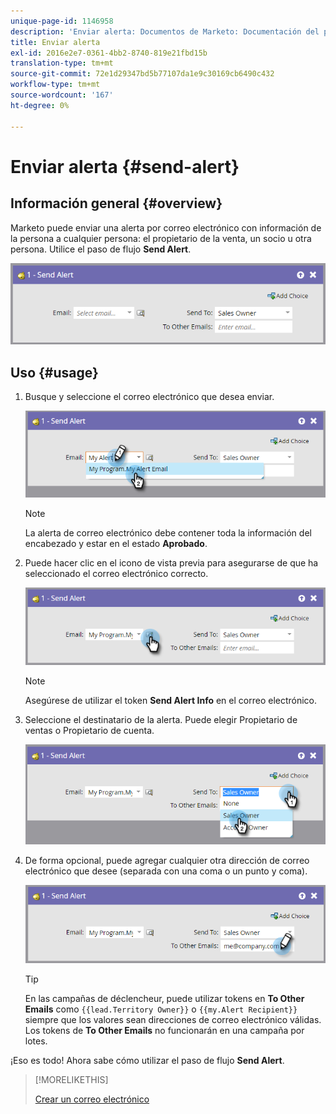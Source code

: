 ```yaml
---
unique-page-id: 1146958
description: 'Enviar alerta: Documentos de Marketo: Documentación del producto'
title: Enviar alerta
exl-id: 2016e2e7-0361-4bb2-8740-819e21fbd15b
translation-type: tm+mt
source-git-commit: 72e1d29347bd5b77107da1e9c30169cb6490c432
workflow-type: tm+mt
source-wordcount: '167'
ht-degree: 0%

---
```


# Enviar alerta {#send-alert}

## Información general {#overview}

Marketo puede enviar una alerta por correo electrónico con información de la persona a cualquier persona: el propietario de la venta, un socio u otra persona. Utilice el paso de flujo **Send Alert**.

![](assets/one-1.png)

## Uso {#usage}

1. Busque y seleccione el correo electrónico que desea enviar.

   ![](assets/two-1.png)

   >[!NOTE]
   >
   >La alerta de correo electrónico debe contener toda la información del encabezado y estar en el estado **Aprobado**.

1. Puede hacer clic en el icono de vista previa para asegurarse de que ha seleccionado el correo electrónico correcto.

   ![](assets/three-1.png)

   >[!NOTE]
   >
   >Asegúrese de utilizar el token **Send Alert Info** en el correo electrónico.

1. Seleccione el destinatario de la alerta. Puede elegir Propietario de ventas o Propietario de cuenta.

   ![](assets/four-2.png)

1. De forma opcional, puede agregar cualquier otra dirección de correo electrónico que desee (separada con una coma o un punto y coma).

   ![](assets/five.png)

   >[!TIP]
   >
   >En las campañas de déclencheur, puede utilizar tokens en **To Other Emails** como `{{lead.Territory Owner}}` o `{{my.Alert Recipient}}` siempre que los valores sean direcciones de correo electrónico válidas. Los tokens de **To Other Emails** no funcionarán en una campaña por lotes.

¡Eso es todo! Ahora sabe cómo utilizar el paso de flujo **Send Alert**.

>[!MORELIKETHIS]
>
>[Crear un correo electrónico](/help/marketo/product-docs/email-marketing/general/creating-an-email/create-an-email.md)
